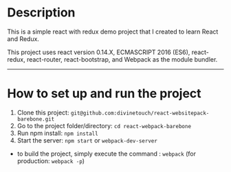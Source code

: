 # Description

This is a simple react with redux demo project that I created to learn React and Redux.

This project uses react version 0.14.X, ECMASCRIPT 2016 (ES6), react-redux, react-router, react-bootstrap, and Webpack as the module bundler.

---
# How to set up and run the project

1. Clone this project: ```git@github.com:divinetouch/react-websitepack-barebone.git```
2. Go to the project folder/directory: ```cd react-webpack-barebone```
3. Run npm install: ```npm install```
4. Start the server: ```npm start``` or ```webpack-dev-server```

- to build the project, simply execute the command : ```webpack``` (for production: ```webpack -p```)

